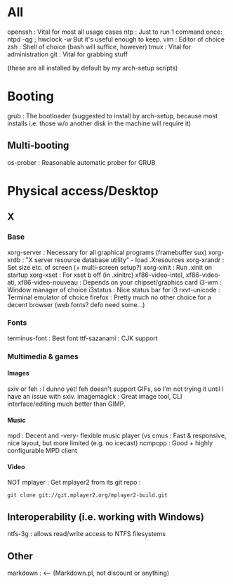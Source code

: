 # All

openssh : Vital for most all usage cases
ntp     : Just to run 1 command once:
            ntpd -qg ; hwclock -w
          But it's useful enough to keep.
vim     : Editor of choice
zsh     : Shell of choice (bash will suffice, however)
tmux    : Vital for administration
git     : Vital for grabbing stuff

(these are all installed by default by my arch-setup scripts)


# Booting

grub : The bootloader (suggested to install by arch-setup, because most
       installs i.e. those w/o another disk in the machine will require it)


## Multi-booting

os-prober : Reasonable automatic prober for GRUB


# Physical access/Desktop

## X

### Base

xorg-server         : Necessary for all graphical programs (framebuffer sux)
xorg-xrdb           : "X server resource database utility" - load .Xresources
xorg-xrandr         : Set size etc. of screen (+ multi-screen setup?)
xorg-xinit          : Run .xinit on startup
xorg-xset           : For xset b off (in .xinitrc)
xf86-video-intel,
xf86-video-ati,
xf86-video-nouveau  : Depends on your chipset/graphics card
i3-wm               : Window manager of choice
i3status            : Nice status bar for i3
rxvt-unicode        : Terminal emulator of choice
firefox             : Pretty much no other choice for a decent browser
(web fonts? defo need some...)


### Fonts

terminus-font : Best font
ttf-sazanami : CJK support


### Multimedia & games

#### Images

sxiv or feh : I dunno yet! feh doesn't support GIFs, so I'm not trying it until
              I have an issue with sxiv.
imagemagick : Great image tool, CLI interface/editing much better than GIMP.


#### Music

mpd :       Decent and -very- flexible music player
(vs cmus :  Fast & responsive, nice layout, but more limited (e.g. no icecast)
ncmpcpp :   Good + highly configurable MPD client


#### Video

NOT mplayer : Get mplayer2 from its git repo :

    git clone git://git.mplayer2.org/mplayer2-build.git


## Interoperability (i.e. working with Windows)

ntfs-3g : allows read/write access to NTFS filesystems


## Other

markdown : <-- (Markdown.pl, not discount or anything)
